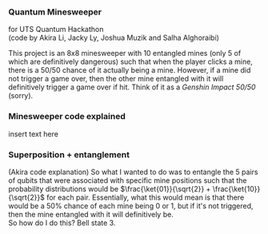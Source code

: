 ### Quantum Minesweeper
for UTS Quantum Hackathon  
(code by Akira Li, Jacky Ly, Joshua Muzik and Salha Alghoraibi)


This project is an 8x8 minesweeper with 10 entangled mines (only 5 of which are definitively dangerous) such that when the player clicks a mine, there is a 50/50 chance of it actually being a mine. However, if a mine did not trigger a game over, then the other mine entangled with it will definitively trigger a game over if hit. Think of it as a *Genshin Impact 50/50* (sorry).

### Minesweeper code explained
insert text here

### Superposition + entanglement
(Akira code explanation) So what I wanted to do was to entangle the 5 pairs of qubits that were associated with specific mine positions such that the probability distributions would be $\frac{\ket{01}}{\sqrt{2}} + \frac{\ket{10}}{\sqrt{2}}$ for each pair. Essentially, what this would mean is that there would be a 50% chance of each mine being 0 or 1, but if it's not triggered, then the mine entangled with it will definitively be.  
So how do I do this? Bell state 3.
